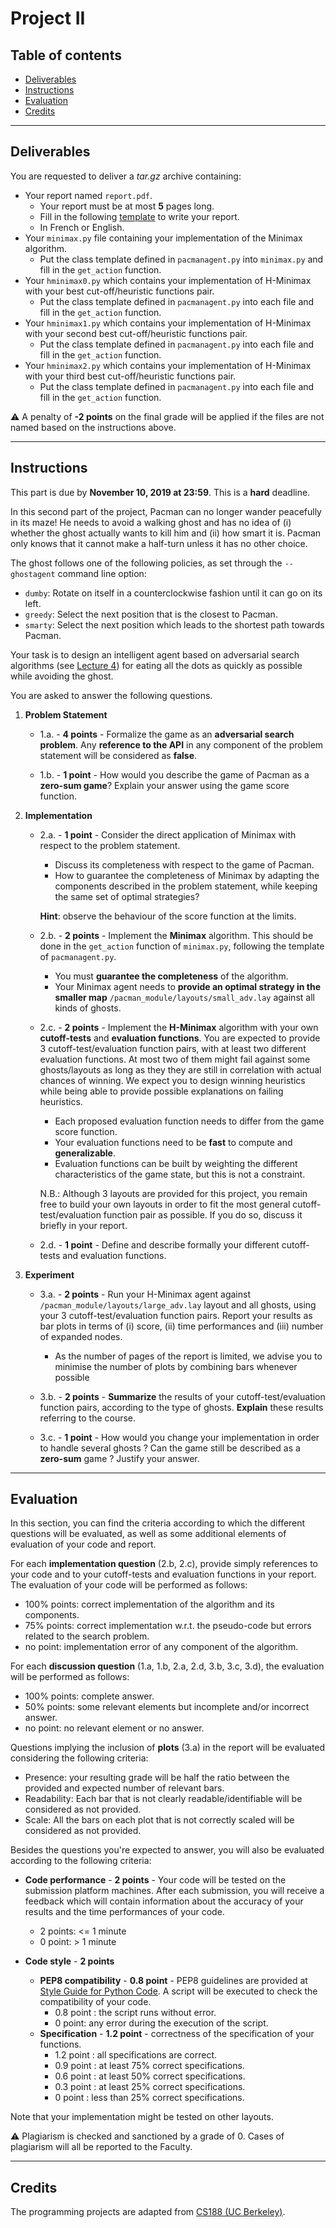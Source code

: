
# Project II

## Table of contents

- [Deliverables](#deliverables)
- [Instructions](#instructions)
- [Evaluation](#evaluation)
- [Credits](#credits)

---

## Deliverables

You are requested to deliver a *tar.gz* archive containing:
 - Your report named `report.pdf`.
	 - Your report must be at most **5** pages long.
	 - Fill in the following [template](https://github.com/glouppe/info8006-introduction-to-ai/blob/master/projects/project2/template-project2.tex) to write your report.
	 - In French or English.
 - Your `minimax.py` file containing your implementation of the Minimax algorithm.
	 - Put the class template defined in `pacmanagent.py` into `minimax.py` and fill in the `get_action` function.
 - Your `hminimax0.py` which contains your implementation of H-Minimax with your best cut-off/heuristic functions pair.
	 - Put the class template defined in `pacmanagent.py` into each file and fill in the `get_action` function.
 - Your `hminimax1.py` which contains your implementation of H-Minimax with your second best cut-off/heuristic functions pair.
	 - Put the class template defined in `pacmanagent.py` into each file and fill in the `get_action` function.
 - Your `hminimax2.py` which contains your implementation of H-Minimax with your third best cut-off/heuristic functions pair.
	 - Put the class template defined in `pacmanagent.py` into each file and fill in the `get_action` function.


:warning: A penalty of **-2 points** on the final grade will be applied if the files are not named based on the instructions above.

---

## Instructions

This part is due by **November 10, 2019 at 23:59**. This is a **hard** deadline.

In this second part of the project, Pacman can no longer wander peacefully in its maze! He needs to avoid a walking ghost and has no idea of (i) whether the ghost actually wants to kill him and (ii) how smart it is. Pacman only knows that it cannot make a half-turn unless it has no other choice.

The ghost follows one of the following policies, as set through the `--ghostagent` command line option:
 - `dumby`: Rotate on itself in a counterclockwise fashion until it can go on its left.
 - `greedy`: Select the next position that is the closest to Pacman.
 - `smarty`: Select the next position which leads to the shortest path towards Pacman.

Your task is to design an intelligent agent based on adversarial search algorithms (see [Lecture 4](https://glouppe.github.io/info8006-introduction-to-ai/?p=lecture4.md)) for eating all the dots as quickly as possible while avoiding the ghost.

You are asked to answer the following questions.

 1. **Problem Statement**

	 - 1.a. - **4 points** - Formalize the game as an **adversarial search problem**. Any **reference to the API** in any component of the problem statement will be considered as **false**.

	 - 1.b. - **1 point** - How would you describe the game of Pacman as a **zero-sum game**? Explain your answer using the game score function.

 2. **Implementation**

 	 - 2.a. - **1 point** - Consider the direct application of Minimax with respect to the problem statement.
	 	 - Discuss its completeness with respect to the game of Pacman.
		 - How to guarantee the completeness of Minimax by adapting the components described in the problem statement, while keeping the same set of optimal strategies?

		 **Hint**: observe the behaviour of the score function at the limits.

	 - 2.b. - **2 points** - Implement the **Minimax** algorithm. This should be done in the `get_action` function of `minimax.py`, following the template of `pacmanagent.py`.
		 - You must **guarantee the completeness** of the algorithm.
		 - Your Minimax agent needs to **provide an optimal strategy in the smaller map** `/pacman_module/layouts/small_adv.lay` against all kinds of ghosts.

	 - 2.c. - **2 points** - Implement the **H-Minimax** algorithm with your own **cutoff-tests** and **evaluation functions**. You are expected to provide 3 cutoff-test/evaluation function pairs, with at least two different evaluation functions. At most two of them might fail against some ghosts/layouts as long as they they are still in correlation with actual chances of winning. We expect you to design winning heuristics while being able to provide possible explanations on failing heuristics.
		 - Each proposed evaluation function needs to differ from the game score function.
		 - Your evaluation functions need to be **fast** to compute and **generalizable**.
		 - Evaluation functions can be built by weighting the different characteristics of the game state, but this is not a constraint.

		 N.B.: Although 3 layouts are provided for this project, you remain free to build your own layouts in order to fit the most general cutoff-test/evaluation function pair as possible. If you do so, discuss it briefly in your report.

	 - 2.d. - **1 point** - Define and describe formally your different cutoff-tests and evaluation functions.

 3. **Experiment**

	- 3.a. - **2 points** - Run your H-Minimax agent against `/pacman_module/layouts/large_adv.lay` layout and all ghosts, using your 3 cutoff-test/evaluation function pairs. Report your results as bar plots in terms of (i) score, (ii) time performances and (iii) number of expanded nodes. 	 
		- As the number of pages of the report is limited, we advise you to minimise the number of plots by combining bars whenever possible
	- 3.b. - **2 points** - **Summarize** the results of your cutoff-test/evaluation function pairs, according to the type of ghosts. **Explain** these results referring to the course.

	- 3.c. - **1 point** - How would you change your implementation in order to handle several ghosts ? Can the game still be described as a **zero-sum** game ? Justify your answer.

---

## Evaluation

In this section, you can find the criteria according to which the different questions will be evaluated, as well as some additional elements of evaluation of your code and report.

For each **implementation question** (2.b, 2.c), provide simply references to your code and to your cutoff-tests and evaluation functions in your report. The evaluation of your code will be performed as follows:
 - 100% points: correct implementation of the algorithm and its components.
 - 75% points: correct implementation w.r.t. the pseudo-code but errors related to the search problem.
 - no point: implementation error of any component of the algorithm.

For each **discussion question** (1.a, 1.b, 2.a, 2.d, 3.b, 3.c, 3.d), the evaluation will be performed as follows:

 - 100% points: complete answer.
 - 50% points: some relevant elements but incomplete and/or incorrect answer.
 - no point: no relevant element or no answer.

Questions implying the inclusion of **plots** (3.a) in the report will be evaluated considering the following criteria:

 - Presence: your resulting grade will be half the ratio between the provided and expected number of relevant bars.
 - Readability: Each bar that is not clearly readable/identifiable will be considered as not provided.
 - Scale: All the bars on each plot that is not correctly scaled will be considered as not provided.

Besides the questions you're expected to answer, you will also be evaluated according to the following criteria:

 - **Code performance** - **2 points** - Your code will be tested on the submission platform machines. After each submission, you will receive a feedback which will contain information about the accuracy of your results and the time performances of your code.  

	 - 2 points: <= 1 minute
	 - 0 point: > 1 minute

 - **Code style** - **2 points**
	 - **PEP8 compatibility** - **0.8 point** - PEP8 guidelines are provided at [Style Guide for Python Code](https://www.python.org/dev/peps/pep-0008/).  A script will be executed to check the compatibility of your code.
		 - 0.8 point : the script runs without error.
		 - 0 point: any error during the execution of the script.
	 - **Specification** - **1.2 point** - correctness of the specification of your functions.
		- 1.2 point : all specifications are correct.
		- 0.9 point : at least 75% correct specifications.
		- 0.6 point : at least 50% correct specifications.
		- 0.3 point : at least 25% correct specifications.
		- 0 point : less than 25% correct specifications.

Note that your implementation might be tested on other layouts.

:warning: Plagiarism is checked and sanctioned by a grade of 0. Cases of plagiarism will all be reported to the Faculty.

---

## Credits

The programming projects are adapted from [CS188 (UC Berkeley)](http://ai.berkeley.edu/project_overview.html).
